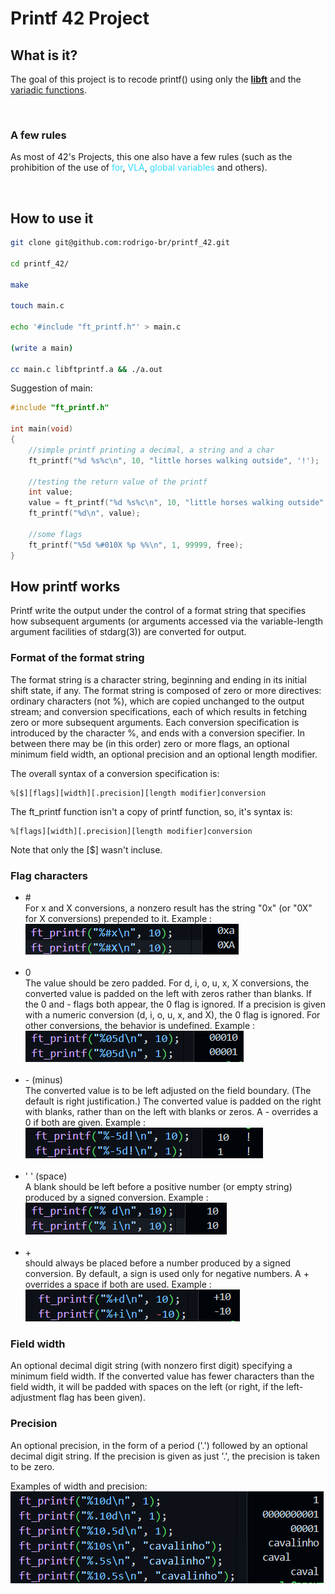 # Printf 42 Project

## What is it?
<p>The goal of this project is to recode printf() using only the <a href="https://github.com/rodrigo-br/libft_42" target="_blank"><b>libft</b></a> and the <a href="https://man7.org/linux/man-pages/man3/stdarg.3.html" target="_blank">variadic functions</a>.</p>

<br>

### A few rules

<p>As most of 42's Projects, this one also have a few rules (such as the prohibition of the use of 
<span style="color:#33DAFF">for</span>,
<span style="color:#33DAFF"> VLA</span>,
<span style="color:#33DAFF"> global variables</span>
and others).</p> 

<br>

## How to use it

```Bash
git clone git@github.com:rodrigo-br/printf_42.git

cd printf_42/

make

touch main.c

echo '#include "ft_printf.h"' > main.c

(write a main)

cc main.c libftprintf.a && ./a.out
```

Suggestion of main:

```C
#include "ft_printf.h"

int main(void)
{
	//simple printf printing a decimal, a string and a char
	ft_printf("%d %s%c\n", 10, "little horses walking outside", '!');

	//testing the return value of the printf
	int value;
	value = ft_printf("%d %s%c\n", 10, "little horses walking outside", '!');
	ft_printf("%d\n", value);

	//some flags
	ft_printf("%5d %#010X %p %%\n", 1, 99999, free);
}
```

## How printf works

Printf write the output under the control of a
       format string that specifies how subsequent arguments (or
       arguments accessed via the variable-length argument facilities of
       stdarg(3)) are converted for output.

### Format of the format string
The format string is a character string, beginning and ending in
       its initial shift state, if any.  The format string is composed
       of zero or more directives: ordinary characters (not %), which
       are copied unchanged to the output stream; and conversion
       specifications, each of which results in fetching zero or more
       subsequent arguments.  Each conversion specification is
       introduced by the character %, and ends with a conversion
       specifier.  In between there may be (in this order) zero or more
       flags, an optional minimum field width, an optional precision and
       an optional length modifier.

The overall syntax of a conversion specification is:

```
%[$][flags][width][.precision][length modifier]conversion
```

The ft_printf function isn't a copy of printf function, so, it's syntax is:

```
%[flags][width][.precision][length modifier]conversion
```
Note that only the [$] wasn't incluse.


### Flag characters

<ul>
	<li># <br>For x and X conversions, a nonzero result has the string
              "0x" (or "0X" for X conversions) prepended to it. Example :<br>
			  <img src="printf_1.png">
	</li>
	<br><li>0<br>The value should be zero padded.  For d, i, o, u, x, X conversions, the converted value
    is padded on the left with zeros rather than blanks.  If
    the 0 and - flags both appear, the 0 flag is ignored.  If
    a precision is given with a numeric conversion (d, i, o,
    u, x, and X), the 0 flag is ignored.  For other
    conversions, the behavior is undefined. Example :<br>
			<img src="printf_2.png">
	</li>
	<br><li>- (minus)<br>The converted value is to be left adjusted on the field
              boundary.  (The default is right justification.)  The
              converted value is padded on the right with blanks, rather
              than on the left with blanks or zeros.  A - overrides a 0
              if both are given. Example :<br>
			<img src="printf_3.png">
	</li>
	<br><li>' ' (space)<br>A blank should be left before a positive number
              (or empty string) produced by a signed conversion. Example :<br>
			<img src="printf_4.png">
	</li>
	<br><li>+<br>should always be placed before a number
              produced by a signed conversion.  By default, a sign is
              used only for negative numbers.  A + overrides a space if
              both are used. Example :<br>
			  <img src="printf_5.png">
	</li>
</ul>

### Field width
An optional decimal digit string (with nonzero first digit)
       specifying a minimum field width.  If the converted value has
       fewer characters than the field width, it will be padded with
       spaces on the left (or right, if the left-adjustment flag has
       been given).

### Precision
An optional precision, in the form of a period ('.')  followed by
       an optional decimal digit string.  If
       the precision is given as just '.', the precision is taken to be
       zero.

Examples of width and precision:<br>
<img src="printf_6.png">
